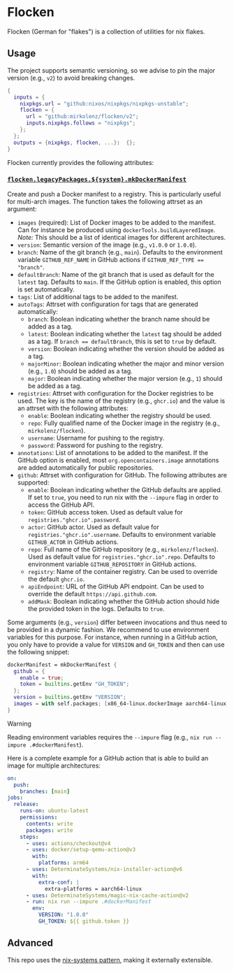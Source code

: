 # Flocken

Flocken (German for "flakes") is a collection of utilities for nix flakes.

## Usage

The project supports semantic versioning, so we advise to pin the major version (e.g., `v2`) to avoid breaking changes.

```nix
{
  inputs = {
    nixpkgs.url = "github:nixos/nixpkgs/nixpkgs-unstable";
    flocken = {
      url = "github:mirkolenz/flocken/v2";
      inputs.nixpkgs.follows = "nixpkgs";
    };
  };
  outputs = {nixpkgs, flocken, ...}:  {};
}
```

Flocken currently provides the following attributes:

### [`flocken.legacyPackages.${system}.mkDockerManifest`](./src/docker-manifest.nix)

Create and push a Docker manifest to a registry.
This is particularly useful for multi-arch images.
The function takes the following attrset as an argument:

- `images` (required): List of Docker images to be added to the manifest. Can for instance be produced using `dockerTools.buildLayeredImage`. _Note:_ This should be a list of identical images for different architectures.
- `version`: Semantic version of the image (e.g., `v1.0.0` or `1.0.0`).
- `branch`: Name of the git branch (e.g., `main`). Defaults to the environment variable `GITHUB_REF_NAME` in GitHub actions if `GITHUB_REF_TYPE == "branch"`.
- `defaultBranch`: Name of the git branch that is used as default for the `latest` tag. Defaults to `main`. If the GitHub option is enabled, this option is set automatically.
- `tags`: List of additional tags to be added to the manifest.
- `autoTags`: Attrset with configuration for tags that are generated automatically:
  - `branch`: Boolean indicating whether the branch name should be added as a tag.
  - `latest`: Boolean indicating whether the `latest` tag should be added as a tag. If `branch == defaultBranch`, this is set to `true` by default.
  - `version`: Boolean indicating whether the version should be added as a tag.
  - `majorMinor`: Boolean indicating whether the major and minor version (e.g., `1.0`) should be added as a tag.
  - `major`: Boolean indicating whether the major version (e.g., `1`) should be added as a tag.
- `registries`: Attrset with configuration for the Docker registries to be used. The key is the name of the registry (e.g., `ghcr.io`) and the value is an attrset with the following attributes:
  - `enable`: Boolean indicating whether the registry should be used.
  - `repo`: Fully qualified name of the Docker image in the registry (e.g., `mirkolenz/flocken`).
  - `username`: Username for pushing to the registry.
  - `password`: Password for pushing to the registry.
- `annotations`: List of annotations to be added to the manifest. If the GitHub option is enabled, most `org.opencontainers.image` annotations are added automatically for public repositories.
- `github`: Attrset with configuration for GitHub. The following attributes are supported:
  - `enable`: Boolean indicating whether the GitHub defaults are applied. If set to `true`, you need to run nix with the `--impure` flag in order to access the GitHub API.
  - `token`: GitHub access token. Used as default value for `registries."ghcr.io".password`.
  - `actor`: GitHub actor. Used as default value for `registries."ghcr.io".username`. Defaults to environment variable `GITHUB_ACTOR` in GitHub actions.
  - `repo`: Full name of the GitHub repository (e.g., `mirkolenz/flocken`). Used as default value for `registries."ghcr.io".repo`. Defaults to environment variable `GITHUB_REPOSITORY` in GitHub actions.
  - `registry`: Name of the container registry. Can be used to override the default `ghcr.io`.
  - `apiEndpoint`: URL of the GitHub API endpoint. Can be used to override the default `https://api.github.com`.
  - `addMask`: Boolean indicating whether the GitHub action should hide the provided token in the logs. Defaults to `true`.

Some arguments (e.g., `version`) differ between invocations and thus need to be provided in a dynamic fashion.
We recommend to use environment variables for this purpose.
For instance, when running in a GitHub action, you only have to provide a value for `VERSION` and `GH_TOKEN` and then can use the following snippet:

```nix
dockerManifest = mkDockerManifest {
  github = {
    enable = true;
    token = builtins.getEnv "GH_TOKEN";
  };
  version = builtins.getEnv "VERSION";
  images = with self.packages; [x86_64-linux.dockerImage aarch64-linux.dockerImage];
}
```

> [!warning]
> Reading environment variables requires the `--impure` flag (e.g., `nix run --impure .#dockerManifest`).

Here is a complete example for a GitHub action that is able to build an image for multiple architectures:

```yaml
on:
  push:
    branches: [main]
jobs:
  release:
    runs-on: ubuntu-latest
    permissions:
      contents: write
      packages: write
    steps:
      - uses: actions/checkout@v4
      - uses: docker/setup-qemu-action@v3
        with:
          platforms: arm64
      - uses: DeterminateSystems/nix-installer-action@v6
        with:
          extra-conf: |
            extra-platforms = aarch64-linux
      - uses: DeterminateSystems/magic-nix-cache-action@v2
      - run: nix run --impure .#dockerManifest
        env:
          VERSION: "1.0.0"
          GH_TOKEN: ${{ github.token }}
```

## Advanced

This repo uses the [nix-systems pattern](https://github.com/nix-systems/nix-systems), making it externally extensible.
